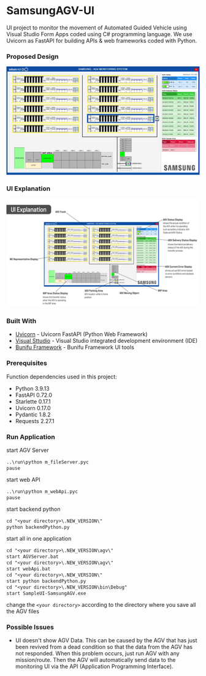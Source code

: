 # SamsungAGV-UI

UI project to monitor the movement of Automated Guided Vehicle using Visual Studio Form Apps coded using C# programming language. We use Uvicorn as FastAPI for building APIs & web frameworks coded with Python.

### Proposed Design
![](Final_UI_Design.jpg)

### UI Explanation
![](add_git_explanation.png)

### Built With

* [Uvicorn](https://www.uvicorn.org/) - Uvicorn FastAPI (Python Web Framework)
* [Visual Sttudio](https://visualstudio.microsoft.com/) - Visual Studio integrated development environment (IDE)
* [Bunifu Framework](https://bunifuframework.com/) - Bunifu Framework UI tools

### Prerequisites

Function dependencies used in this project:

- Python 3.9.13
- FastAPI 0.72.0
- Starlette 0.17.1
- Uvicorn 0.17.0
- Pydantic 1.8.2
- Requests 2.27.1

### Run Application
start AGV Server
```
..\run\python m_fileServer.pyc
pause
```

start web API
```
..\run\python m_webApi.pyc
pause
```

start backend python
```
cd "<your directory>\.NEW_VERSION\"
python backendPython.py
```

start all in one application
```
cd "<your directory>\.NEW_VERSION\agv\"
start AGVServer.bat
cd "<your directory>\.NEW_VERSION\agv\"
start webApi.bat
cd "<your directory>\.NEW_VERSION\"
start python backendPython.py
cd "<your directory>\.NEW_VERSION\bin\Debug"
start SampleUI-SamsungAGV.exe
```
change the `<your directory>` according to the directory where you save all the AGV files

### Possible Issues

- UI doesn't show AGV Data.
This can be caused by the AGV that has just been revived from a dead condition so that the data from the AGV has not responded. When this problem occurs, just run AGV with any mission/route. Then the AGV will automatically send data to the monitoring UI via the API (Application Programming Interface).
